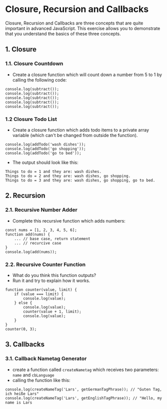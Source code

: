 # Closure, Recursion and Callbacks

Closure, Recursion and Callbacks are three concepts that are quite important in advanced JavaScript. This exercise allows you to demonstrate that you understand the basics of these three concepts.

## 1. Closure

### 1.1. Closure Countdown

- Create a closure function which will count down a number from 5 to 1 by calling the following code:

```
console.log(subtract());
console.log(subtract());
console.log(subtract());
console.log(subtract());
console.log(subtract());
```

### 1.2 Closure Todo List

- Create a closure function which adds todo items to a private array variable (which can't be changed from outside the function).

```
console.log(addTodo('wash dishes'));
console.log(addTodo('go shopping'));
console.log(addTodo('go to bed'));
```

- The output should look like this:

```
Things to do = 1 and they are: wash dishes.
Things to do = 2 and they are: wash dishes, go shopping.
Things to do = 3 and they are: wash dishes, go shopping, go to bed.
```



## 2. Recursion

### 2.1. Recursive Number Adder

- Complete this recursive function which adds numbers:

```
const nums = [1, 2, 3, 4, 5, 6];
function add(nums) {
    ... // base case, return statement
    ... // recurcive case
}
console.log(add(nums));
```

### 2.2. Recursive Counter Function

- What do you think this function outputs?
- Run it and try to explain how it works.

```
function counter(value, limit) {
	if (value === limit) {
		console.log(value);
	} else {
		console.log(value);
		counter(value + 1, limit);
		console.log(value);
	}
}
counter(0, 3);
```

## 3. Callbacks

### 3.1. Callback Nametag Generator

- create a function called `createNametag` which receives two parameters: `name` and `cbLanguage`
- calling the function like this:

```
console.log(createNameTag('Lars', getGermanTagPhrase)); // "Guten Tag, ich heiße Lars"
console.log(createNameTag('Lars', getEnglishTagPhrase)); // "Hello, my name is Lars
```
